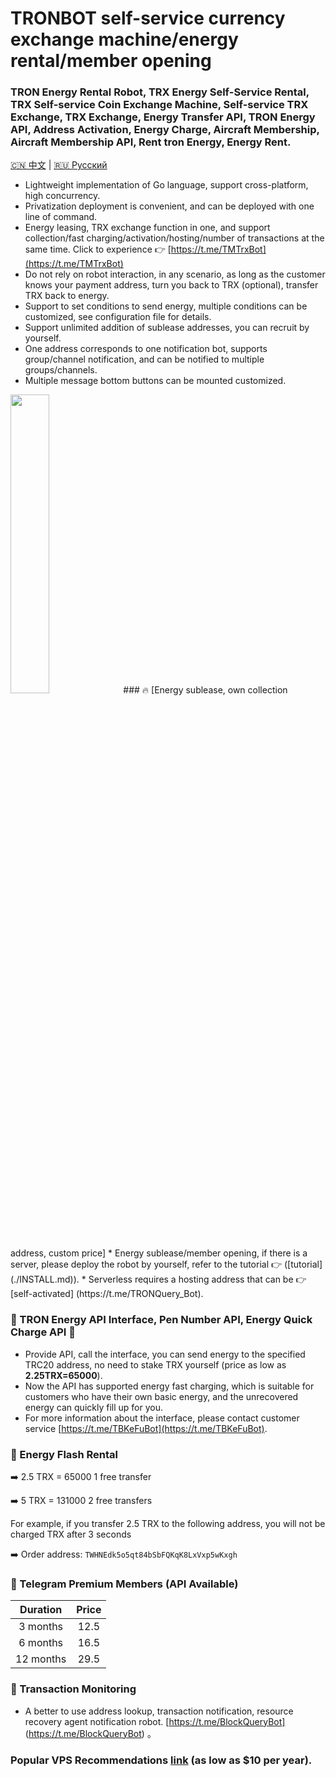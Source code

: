 # TRONBOT self-service currency exchange machine/energy rental/member opening

### TRON Energy Rental Robot, TRX Energy Self-Service Rental, TRX Self-service Coin Exchange Machine, Self-service TRX Exchange, TRX Exchange, Energy Transfer API, TRON Energy API, Address Activation, Energy Charge, Aircraft Membership, Aircraft Membership API, Rent tron Energy, Energy Rent.

[🇨🇳 中文](./README.md) | [🇷🇺 Русский](./README.ru.md)

* Lightweight implementation of Go language, support cross-platform, high concurrency.
* Privatization deployment is convenient, and can be deployed with one line of command.
* Energy leasing, TRX exchange function in one, and support collection/fast charging/activation/hosting/number of transactions at the same time. Click to experience 👉 [https://t.me/TMTrxBot](https://t.me/TMTrxBot)
* Do not rely on robot interaction, in any scenario, as long as the customer knows your payment address, turn you back to TRX (optional), transfer TRX back to energy.
* Support to set conditions to send energy, multiple conditions can be customized, see configuration file for details.
* Support unlimited addition of sublease addresses, you can recruit by yourself.
* One address corresponds to one notification bot, supports group/channel notification, and can be notified to multiple groups/channels.
* Multiple message bottom buttons can be mounted customized.

<img src="https://github.com/user-attachments/assets/46443890-3043-40c4-98ae-27087ea34261" width="35%">
### 🔥 [Energy sublease, own collection address, custom price]
* Energy sublease/member opening, if there is a server, please deploy the robot by yourself, refer to the tutorial 👉 ([tutorial](./INSTALL.md)).
* Serverless requires a hosting address that can be 👉 [self-activated] (https://t.me/TRONQuery_Bot).

### 🤝 TRON Energy API Interface, Pen Number API, Energy Quick Charge API 🔋
* Provide API, call the interface, you can send energy to the specified TRC20 address, no need to stake TRX yourself (price as low as **2.25TRX=65000**).
* Now the API has supported energy fast charging, which is suitable for customers who have their own basic energy, and the unrecovered energy can quickly fill up for you.
* For more information about the interface, please contact customer service [https://t.me/TBKeFuBot](https://t.me/TBKeFuBot).

### 🔋 Energy Flash Rental
➡️ 2.5 TRX = 65000 1 free transfer

➡️ 5 TRX = 131000 2 free transfers

For example, if you transfer 2.5 TRX to the following address, you will not be charged TRX after 3 seconds

➡️ Order address:
`TWHNEdk5o5qt84bSbFQKqK8LxVxp5wKxgh`

### 🎁 Telegram Premium Members (API Available)

| Duration | Price |
|:-----:|:-----:|
| 3 months | 12.5 |
| 6 months | 16.5 |
| 12 months | 29.5 |

### 🌈 Transaction Monitoring
* A better to use address lookup, transaction notification, resource recovery agent notification robot. [https://t.me/BlockQueryBot] (https://t.me/BlockQueryBot) 。

### Popular VPS Recommendations [link](./RACKNERD.md) (as low as $10 per year).
